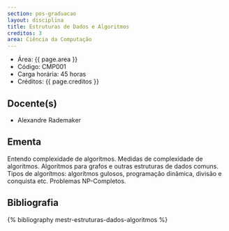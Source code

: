 ```yaml
---
section: pos-graduacao
layout: disciplina
title: Estruturas de Dados e Algoritmos
creditos: 3
area: Ciência da Computação
---
```


- Área: {{ page.area }} 
- Código: CMP001
- Carga horária: 45 horas
- Créditos: {{ page.creditos }}

## Docente(s)

- Alexandre Rademaker

## Ementa

Entendo complexidade de algorítmos. Medidas de complexidade de
algorítmos. Algorítmos para grafos e outras estruturas de dados
comuns. Tipos de algorítmos: algorítmos gulosos, programação dinâmica,
divisão e conquista etc. Problemas NP-Completos.

## Bibliografia

{% bibliography mestr-estruturas-dados-algoritmos %}

